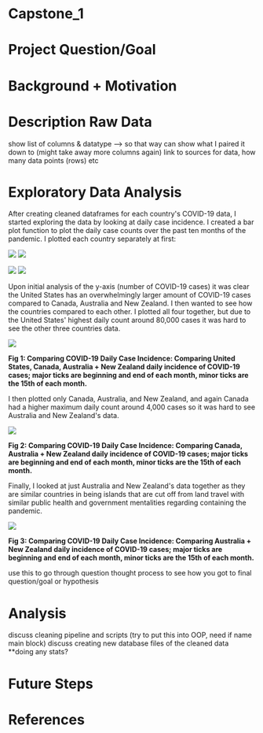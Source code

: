 # Capstone_1
# Project Question/Goal

# Background + Motivation


# Description Raw Data
show list of columns & datatype --> so that way can show what I paired it down to
(might take away more columns again)
link to sources for data, how many data points (rows) etc

# Exploratory Data Analysis

After creating cleaned dataframes for each country's COVID-19 data, I started exploring the data by looking at  daily case incidence. I created a bar plot function to plot the daily case counts over the past ten months of the pandemic. I plotted each country separately at first:

![](images/us_daily_cases.png) ![](images/canada_daily_cases.png)

![](images/aus_daily_cases.png) ![](images/nz_daily_cases.png)   
  

Upon initial analysis of the y-axis (number of COVID-19 cases) it was clear the United States has an overwhelmingly larger amount of COVID-19 cases compared to Canada, Australia and New Zealand. I then wanted to see how the countries compared to each other. I plotted all four together, but due to the United States' highest daily count around 80,000 cases it was hard to see the other three countries data. 

![](images/four_merge_daily_cases.png)  

**Fig 1: Comparing COVID-19 Daily Case Incidence: Comparing United States, Canada, Australia + New Zealand daily incidence of COVID-19 cases; major ticks are beginning and end of each month, minor ticks are the 15th of each month.**

I then plotted only Canada, Australia, and New Zealand, and again Canada had a higher maximum daily count around 4,000 cases so it was hard to see Australia and New Zealand's data. 

![](images/three_merge_daily_cases.png)  

**Fig 2: Comparing COVID-19 Daily Case Incidence: Comparing Canada, Australia + New Zealand daily incidence of COVID-19 cases; major ticks are beginning and end of each month, minor ticks are the 15th of each month.**

Finally, I looked at just Australia and New Zealand's data together as they are similar countries in being islands that are cut off from land travel with similar public health and government mentalities regarding containing the pandemic.

![](images/two_merge_daily_cases.png)  

**Fig 3: Comparing COVID-19 Daily Case Incidence: Comparing Australia + New Zealand daily incidence of COVID-19 cases; major ticks are beginning and end of each month, minor ticks are the 15th of each month.**




use this to go through question thought process to see how you got to final question/goal or hypothesis

# Analysis
discuss cleaning pipeline and scripts (try to put this into OOP, need if name main block)
discuss creating new database files of the cleaned data
**doing any stats?

# Future Steps

# References